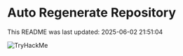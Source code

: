 # Auto Regenerate Repository

This README was last updated: 2025-06-02 21:51:04

 ![TryHackMe](https://tryhackme.com/badge/533634)